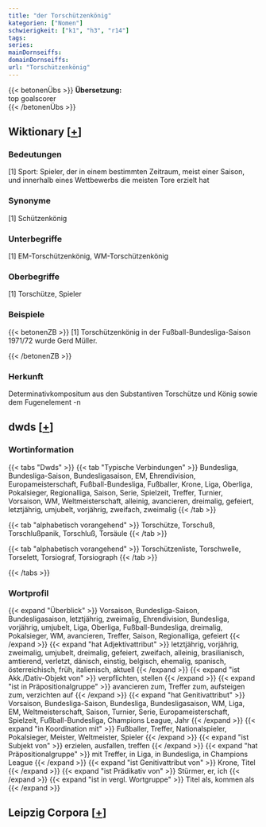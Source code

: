 ```yaml
---
title: "der Torschützenkönig"
kategorien: ["Nomen"]
schwierigkeit: ["k1", "h3", "r14"]
tags:
series:
mainDornseiffs:
domainDornseiffs:
url: "Torschützenkönig"
---
```


{{< betonenÜbs >}}
**Übersetzung:**  
top goalscorer  
{{< /betonenÜbs >}}

## Wiktionary [[+](https://de.wiktionary.org/wiki/Torschützenkönig)]

### Bedeutungen
[1] Sport: Spieler, der in einem bestimmten Zeitraum, meist einer Saison, und innerhalb eines Wettbewerbs die meisten Tore erzielt hat  

### Synonyme
[1] Schützenkönig  

### Unterbegriffe
[1] EM-Torschützenkönig, WM-Torschützenkönig  

### Oberbegriffe
[1] Torschütze, Spieler  

### Beispiele
{{< betonenZB >}}
[1] Torschützenkönig in der Fußball-Bundesliga-Saison 1971/72 wurde Gerd Müller.  

{{< /betonenZB >}}
### Herkunft
Determinativkompositum aus den Substantiven Torschütze und König sowie dem Fugenelement -n  



## dwds [[+](https://www.dwds.de/wb/Torschützenkönig)]

### Wortinformation
{{< tabs "Dwds" >}}
{{< tab "Typische Verbindungen" >}}
Bundesliga, Bundesliga-Saison, Bundesligasaison, EM, Ehrendivision, Europameisterschaft, Fußball-Bundesliga, Fußballer, Krone, Liga, Oberliga, Pokalsieger, Regionalliga, Saison, Serie, Spielzeit, Treffer, Turnier, Vorsaison, WM, Weltmeisterschaft, alleinig, avancieren, dreimalig, gefeiert, letztjährig, umjubelt, vorjährig, zweifach, zweimalig
{{< /tab >}}

{{< tab "alphabetisch vorangehend" >}}
Torschütze, Torschuß, Torschlußpanik, Torschluß, Torsäule
{{< /tab >}}

{{< tab "alphabetisch vorangehend" >}}
Torschützenliste, Torschwelle, Torselett, Torsiograf, Torsiograph
{{< /tab >}}

{{< /tabs >}}

### Wortprofil
{{< expand "Überblick" >}} Vorsaison, Bundesliga-Saison, Bundesligasaison, letztjährig, zweimalig, Ehrendivision, Bundesliga, vorjährig, umjubelt, Liga, Oberliga, Fußball-Bundesliga, dreimalig, Pokalsieger, WM, avancieren, Treffer, Saison, Regionalliga, gefeiert {{< /expand >}}
{{< expand "hat Adjektivattribut" >}} letztjährig, vorjährig, zweimalig, umjubelt, dreimalig, gefeiert, zweifach, alleinig, brasilianisch, amtierend, verletzt, dänisch, einstig, belgisch, ehemalig, spanisch, österreichisch, früh, italienisch, aktuell {{< /expand >}}
{{< expand "ist Akk./Dativ-Objekt von" >}} verpflichten, stellen {{< /expand >}}
{{< expand "ist in Präpositionalgruppe" >}} avancieren zum, Treffer zum, aufsteigen zum, verzichten auf {{< /expand >}}
{{< expand "hat Genitivattribut" >}} Vorsaison, Bundesliga-Saison, Bundesliga, Bundesligasaison, WM, Liga, EM, Weltmeisterschaft, Saison, Turnier, Serie, Europameisterschaft, Spielzeit, Fußball-Bundesliga, Champions League, Jahr {{< /expand >}}
{{< expand "in Koordination mit" >}} Fußballer, Treffer, Nationalspieler, Pokalsieger, Meister, Weltmeister, Spieler {{< /expand >}}
{{< expand "ist Subjekt von" >}} erzielen, ausfallen, treffen {{< /expand >}}
{{< expand "hat Präpositionalgruppe" >}} mit Treffer, in Liga, in Bundesliga, in Champions League {{< /expand >}}
{{< expand "ist Genitivattribut von" >}} Krone, Titel {{< /expand >}}
{{< expand "ist Prädikativ von" >}} Stürmer, er, ich {{< /expand >}}
{{< expand "ist in vergl. Wortgruppe" >}} Titel als, kommen als {{< /expand >}}

## Leipzig Corpora [[+](https://corpora.uni-leipzig.de/en/res?word=Torschützenkönig&corpusId=deu_newscrawl-public_2018)]

